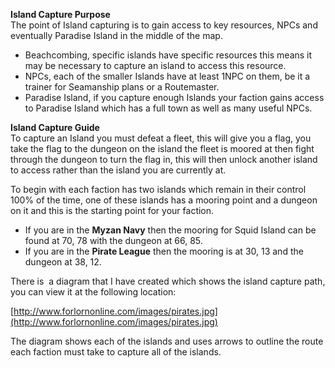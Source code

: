 **Island Capture Purpose**  
The point of Island capturing is to gain access to key resources, NPCs and eventually Paradise Island in the middle of the map.

*   Beachcombing, specific islands have specific resources this means it may be necessary to capture an island to access this resource.
*   NPCs, each of the smaller Islands have at least 1NPC on them, be it a trainer for Seamanship plans or a Routemaster.
*   Paradise Island, if you capture enough Islands your faction gains access to Paradise Island which has a full town as well as many useful NPCs.

**Island Capture Guide**  
To capture an Island you must defeat a fleet, this will give you a flag, you take the flag to the dungeon on the island the fleet is moored at then fight through the dungeon to turn the flag in, this will then unlock another island to access rather than the island you are currently at.

To begin with each faction has two islands which remain in their control 100% of the time, one of these islands has a mooring point and a dungeon on it and this is the starting point for your faction.

*   If you are in the **Myzan Navy** then the mooring for Squid Island can be found at 70, 78 with the dungeon at 66, 85.
*   If you are in the **Pirate League** then the mooring is at 30, 13 and the dungeon at 38, 12.

There is  a diagram that I have created which shows the island capture path, you can view it at the following location:

[http://www.forlornonline.com/images/pirates.jpg](http://www.forlornonline.com/images/pirates.jpg)

The diagram shows each of the islands and uses arrows to outline the route each faction must take to capture all of the islands.